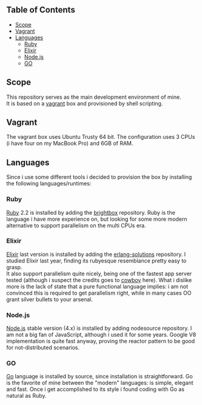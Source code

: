 ## Table of Contents
* [Scope](#scope)
* [Vagrant](#vagrant)
* [Languages](#languages)
  * [Ruby](#ruby)
  * [Elixir](#elixir)
  * [Node.js](#nodejs)
  * [GO](#go)

## Scope
This repository serves as the main development environment of mine.  
It is based on a [vagrant](https://www.vagrantup.com/) box and provisioned by shell scripting.

## Vagrant
The vagrant box uses Ubuntu Trusty 64 bit. The configuration uses 3 CPUs (i have
four on my MacBook Pro) and 6GB of RAM.

## Languages
Since i use some different tools i decided to provision the box by installing the
following languages/runtimes:

### Ruby
[Ruby](https://www.ruby-lang.org/en/) 2.2 is installed by adding the
[brightbox](https://www.brightbox.com/docs/guides/cli/installation-debian/) repository.
Ruby is the language i have more experience on, but looking for some more modern
alternative to support parallelism on the multi CPUs era.

### Elixir
[Elixir](http://elixir-lang.org/) last version is installed by adding the
[erlang-solutions](https://www.erlang-solutions.com/about/erlang-other-technologies.html) repository.
I studied Elixir last year, finding its rubyesque resemblance pretty easy to grasp.  
It also support parallelism quite nicely, being one of the fastest app server
tested (although i suspect the credits goes to [cowboy](http://ninenines.eu) here).
What i dislike more is the lack of state that a pure functional language implies:
i am not convinced this is required to get parallelism right, while in many cases
OO grant silver bullets to your arsenal.

### Node.js
[Node.js](https://nodejs.org/en/) stable version (4.x) is installed by adding nodesource repository.
I am not a big fan of JavaScript, although i used it for some years. Google V8
implementation is quite fast anyway, proving the reactor pattern to be good for
not-distributed scenarios. 

### GO
[Go](https://golang.org/) language is installed by source, since installation is straightforward.
Go is the favorite of mine between the "modern" languages: is simple, elegant and
fast. Once i get accomplished to its style i found coding with Go as natural as
Ruby.

